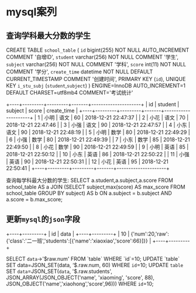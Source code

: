 # mysql案列

## 查询学科最大分数的学生
CREATE TABLE `school_table` (
  `id` bigint(255) NOT NULL AUTO_INCREMENT COMMENT '自增ID',
  `student` varchar(256) NOT NULL COMMENT '学生',
  `subject` varchar(256) NOT NULL COMMENT '学科',
  `score` int(11) NOT NULL COMMENT '学分',
  `create_time` datetime NOT NULL DEFAULT CURRENT_TIMESTAMP COMMENT '创建时间',
  PRIMARY KEY (`id`),
  UNIQUE KEY `i_stu_subj` (`student`,`subject`)
) ENGINE=InnoDB AUTO_INCREMENT=1 DEFAULT CHARSET=utf8mb4 COMMENT='考试统计'

+----+---------+---------+-------+---------------------+
| id | student | subject | score | create_time         |
+----+---------+---------+-------+---------------------+
|  1 | 小明    | 语文    |    60 | 2018-12-21 22:47:37 |
|  2 | 小花    | 语文    |    70 | 2018-12-21 22:47:46 |
|  3 | 小强    | 语文    |    90 | 2018-12-21 22:47:57 |
|  4 | 小东    | 语文    |    90 | 2018-12-21 22:48:19 |
|  5 | 小明    | 数学    |    80 | 2018-12-21 22:49:29 |
|  6 | 小强    | 数学    |    80 | 2018-12-21 22:49:39 |
|  7 | 小东    | 数学    |    85 | 2018-12-21 22:49:50 |
|  8 | 小花    | 数学    |    90 | 2018-12-21 22:49:59 |
|  9 | 小明    | 英语    |    85 | 2018-12-21 22:50:12 |
| 10 | 小东    | 英语    |    86 | 2018-12-21 22:50:22 |
| 11 | 小强    | 英语    |    90 | 2018-12-21 22:50:31 |
| 12 | 小花    | 英语    |    95 | 2018-12-21 22:50:41 |
+----+---------+---------+-------+---------------------+

查询每学科最大分数的学生:
SELECT a.student,a.subject,a.score FROM school_table AS a JOIN (SELECT subject,max(score) AS max_score FROM school_table GROUP BY subject) AS b ON a.subject = b.subject AND a.score = b.max_score;


## 更新`mysql`的`json`字段

+----+---------+
| id | data   | 
+----+---------+
| 10 |  {'num':20,'raw':{'class':'二一班','students':[{'name':'xiaoxiao','score':66}]}}   |
+----+---------+

SELECT `data`->'$raw.num' FROM `table` WHERE `id`=10;
UPDATE `table` SET data=JSON_SET(data, ‘$.raw.num, 60) WHERE `id`=10;
UPDATE `table` SET `data`=JSON_SET(`data`, '$.raw.students', JSON_ARRAY(JSON_OBJECT('name', 'xiaoming', 'score', 88), JSON_OBJECT('name','xiaohong','score',96))) WHERE `id`=10;